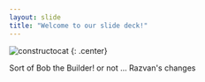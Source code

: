 ```yaml
---
layout: slide
title: "Welcome to our slide deck!"
---
```


![constructocat](https://octodex.github.com/images/constructocat2.jpg)
{: .center}

Sort of Bob the Builder! or not ... Razvan's changes

